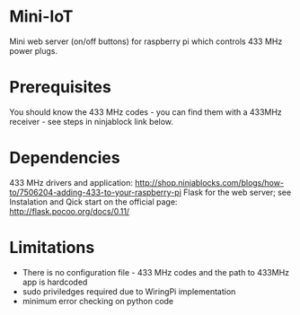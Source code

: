 # Mini-IoT
Mini web server (on/off buttons) for raspberry pi which controls 433 MHz power plugs. 

# Prerequisites
You should know the 433 MHz codes - you can find them with a 433MHz receiver - see steps in ninjablock link below.

# Dependencies
433 MHz drivers and application: http://shop.ninjablocks.com/blogs/how-to/7506204-adding-433-to-your-raspberry-pi
Flask for the web server; see Instalation and Qick start on the official page: http://flask.pocoo.org/docs/0.11/

# Limitations
  - There is no configuration file - 433 MHz codes and the path to 433MHz app is hardcoded
  - sudo priviledges required due to WiringPi implementation
  - minimum error checking on python code

